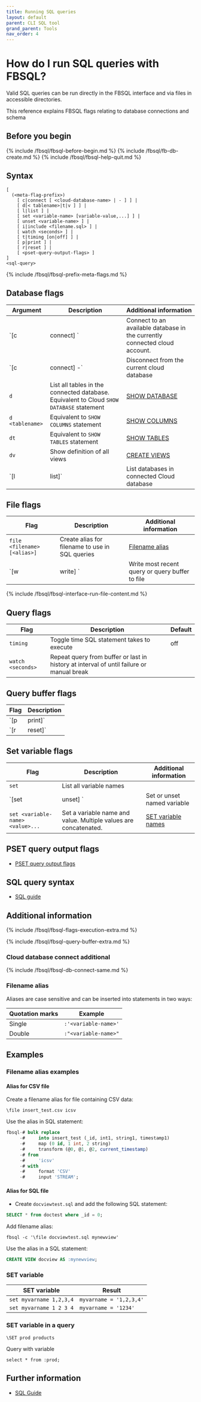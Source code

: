 ```yaml
---
title: Running SQL queries
layout: default
parent: CLI SQL tool
grand_parent: Tools
nav_order: 4
---
```


# How do I run SQL queries with FBSQL?

Valid SQL queries can be run directly in the FBSQL interface and via files in accessible directories.

This reference explains FBSQL flags relating to database connections and schema

## Before you begin

{% include /fbsql/fbsql-before-begin.md %}
{% include /fbsql/fb-db-create.md %}
{% include /fbsql/fbsql-help-quit.md %}

## Syntax

```
[
  (<meta-flag-prefix>)
    [ c|connect [ <cloud-database-name> | - ] ] |
    [ d[< tablename>|t|v ] ] |
    [ l|list ] |
    [ set <variable-name> [variable-value,...] ] |
    [ unset <variable-name> ] |
    [ i|include <filename.sql> ] |
    [ watch <seconds> ] |
    [ t|timing [on|off] ] |
    [ p|print ] |
    [ r|reset ] |
    [ <pset-query-output-flags> ]
]
<sql-query>
```

{% include /fbsql/fbsql-prefix-meta-flags.md %}

## Database flags

| Argument | Description | Additional information |
|---|---|---|
| `[c|connect] <cloud-database-name>` | Connect to an available database in the currently connected cloud account. | [Connect cloud database additional](#connect-cloud-database-additional) |
| `[c|connect] -` | Disconnect from the current cloud database |  |
| `d` | List all tables in the connected database. Equivalent to Cloud `SHOW DATABASE` statement | [SHOW DATABASE](/docs/sql-guide/statements/statement-database-show) |
| `d <tablename>` | Equivalent to `SHOW COLUMNS` statement | [SHOW COLUMNS](/docs/sql-guide/statements/statement-columns-show) |
| `dt` | Equivalent to `SHOW TABLES` statement | [SHOW TABLES](/docs/sql-guide/statements/statement-table-show) |
| `dv` | Show definition of all views | [CREATE VIEWS](/docs/sql-guide/statements/statement-view-create) |
| `[l|list]` | List databases in connected Cloud database |  |

## File flags

| Flag | Description | Additional information |
|---|---|---|
| `file <filename> [<alias>]` | Create alias for filename to use in SQL queries | [Filename alias](#filename-alias) |
| `[w|write] <filename>` | Write most recent query or query buffer to file |  | [File write](#file-write) |
{% include /fbsql/fbsql-interface-run-file-content.md %}

## Query flags

| Flag | Description | Default |
|---|---|---|
| `timing` | Toggle time SQL statement takes to execute | off |
| `watch <seconds>` | Repeat query from buffer or last in history at interval of <seconds> until failure or manual break |  |

## Query buffer flags

| Flag | Description |
|---|---|
| `[p | print]` | Display most recent query or query buffer to FBSQL interface followed by a newline |
| `[r | reset]` | Reset query buffer |

## Set variable flags

| Flag | Description | Additional information |
|---|---|---|
| `set` | List all variable names |  |
| `[set|unset] <variable-name>` | Set or unset named variable |  |
| `set <variable-name> <value>...` | Set a variable name and value. Multiple values are concatenated. | [SET variable names](#set-variable-names) |

## PSET query output flags

* [PSET query output flags](/docs/tools/fbsql/fbsql-config-output#pset-prefix)

## SQL query syntax

* [SQL guide](/docs/sql-guide/sql-guide-home)

## Additional information

{% include /fbsql/fbsql-flags-execution-extra.md %}

{% include /fbsql/fbsql-query-buffer-extra.md %}

### Cloud database connect additional

{% include /fbsql/fbsql-db-connect-same.md %}

### Filename alias

Aliases are case sensitive and can be inserted into statements in two ways:

| Quotation marks | Example |
|---|---|
| Single | `:'<variable-name>'` |
| Double | `:"<variable-name>"` |

## Examples

### Filename alias examples

#### Alias for CSV file

Create a filename alias for file containing CSV data:

```
\file insert_test.csv icsv
```

Use the alias in SQL statement:

```sql
fbsql-# bulk replace
     -#     into insert_test (_id, int1, string1, timestamp1)
     -#     map (0 id, 1 int, 2 string)
     -#     transform (@0, @1, @2, current_timestamp)
     -# from
     -#     'icsv'
     -# with
     -#     format 'CSV'
     -#     input 'STREAM';
```

#### Alias for SQL file

* Create `docviewtest.sql` and add the following SQL statement:

```sql
SELECT * from doctest where _id = 0;
```

Add filename alias:

```
fbsql -c '\file docviewtest.sql mynewview'
```

Use the alias in a SQL statement:

```sql
CREATE VIEW docview AS :mynewview;
```

### SET variable

| SET variable | Result |
|---|---|
| `set myvarname 1,2,3,4` | `myvarname = '1,2,3,4'` |
| `set myvarname 1 2 3 4` | `myvarname = '1234'` |

### SET variable in a query

`\SET prod products`

Query with variable

`select * from :prod;`

## Further information

* [SQL Guide](/docs/sql-guide/sql-guide-home)
